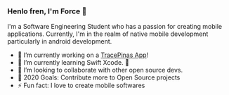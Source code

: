 
### Henlo fren, I'm **Force** 👋

 I'm a Software Engineering Student who has a passion for creating mobile applications. Currently, I'm in the realm of native mobile development particularly in android development.

- 🔭 I’m currently working on a [TracePinas App][app]!
- 🌱 I’m currently learning Swift Xcode. 📱
- 👯 I’m looking to collaborate with other open source devs.
- 🥅 2020 Goals: Contribute more to Open Source projects
- ⚡ Fun fact: I love to create mobile softwares

<!---
### Connect with me:
[<img align="left" alt="codeSTACKr.com" width="22px" src="https://raw.githubusercontent.com/iconic/open-iconic/master/svg/globe.svg" />][website]
[<img align="left" alt="codeSTACKr | YouTube" width="22px" src="https://cdn.jsdelivr.net/npm/simple-icons@v3/icons/twitter.svg" />][twitter]
[<img align="left" alt="codeSTACKr | LinkedIn" width="22px" src="https://cdn.jsdelivr.net/npm/simple-icons@v3/icons/linkedin.svg" />][linkedin]
[<img align="left" alt="codeSTACKr | Instagram" width="22px" src="https://cdn.jsdelivr.net/npm/simple-icons@v3/icons/instagram.svg" />][instagram]
-->
[website]: https://forcecodes.dev
[twitter]: https://twitter.com/tito_4s
[instagram]: https://instagram.com/strongforce1/
[linkedin]: https://linkedin.com/in/https://www.linkedin.com/in/aljan-porquillo-7567431a0/
[app]: https://github.com/forceporquillo/android-covid19-tracker
